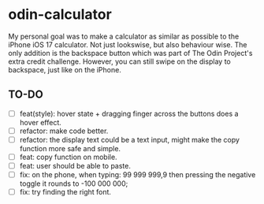 # odin-calculator

My personal goal was to make a calculator as similar as possible to the iPhone iOS 17 calculator. Not just lookswise, but also behaviour wise. The only addition is the backspace button which was part of The Odin Project's extra credit challenge. However, you can still swipe on the display to backspace, just like on the iPhone.

## TO-DO

- [ ] feat(style): hover state + dragging finger across the buttons does a hover effect.
- [ ] refactor: make code better.
- [ ] refactor: the display text could be a text input, might make the copy function more safe and simple.
- [ ] feat: copy function on mobile.
- [ ] feat: user should be able to paste.
- [ ] fix: on the phone, when typing: 99 999 999,9 then pressing the negative toggle it rounds to -100 000 000;
- [ ] fix: try finding the right font.
